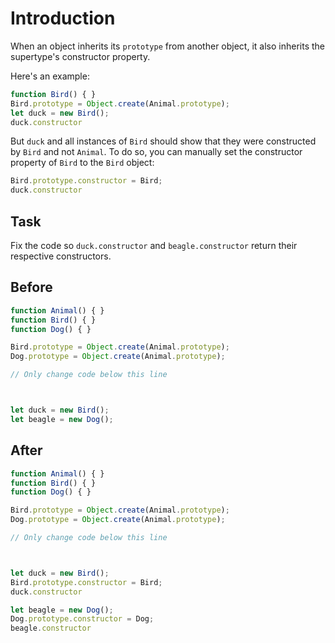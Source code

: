 # Introduction

When an object inherits its `prototype` from another object, it also inherits the supertype's constructor property.

Here's an example:

```javascript
function Bird() { }
Bird.prototype = Object.create(Animal.prototype);
let duck = new Bird();
duck.constructor
```
But `duck` and all instances of `Bird` should show that they were constructed by `Bird` and not `Animal`. To do so, you can manually set the constructor property of `Bird` to the `Bird` object:
```javascript
Bird.prototype.constructor = Bird;
duck.constructor
```

## Task 

Fix the code so `duck.constructor` and `beagle.constructor` return their respective constructors.

## Before

```javascript
function Animal() { }
function Bird() { }
function Dog() { }

Bird.prototype = Object.create(Animal.prototype);
Dog.prototype = Object.create(Animal.prototype);

// Only change code below this line



let duck = new Bird();
let beagle = new Dog();
```

## After

```javascript
function Animal() { }
function Bird() { }
function Dog() { }

Bird.prototype = Object.create(Animal.prototype);
Dog.prototype = Object.create(Animal.prototype);

// Only change code below this line



let duck = new Bird();
Bird.prototype.constructor = Bird;
duck.constructor

let beagle = new Dog();
Dog.prototype.constructor = Dog;
beagle.constructor
```
